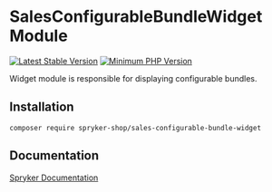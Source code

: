 # SalesConfigurableBundleWidget Module
[![Latest Stable Version](https://poser.pugx.org/spryker-shop/sales-configurable-bundle-widget/v/stable.svg)](https://packagist.org/packages/spryker-shop/sales-configurable-bundle-widget)
[![Minimum PHP Version](https://img.shields.io/badge/php-%3E%3D%207.3-8892BF.svg)](https://php.net/)

Widget module is responsible for displaying configurable bundles.

## Installation

```
composer require spryker-shop/sales-configurable-bundle-widget
```

## Documentation

[Spryker Documentation](https://academy.spryker.com/developing_with_spryker/module_guide/modules.html)
